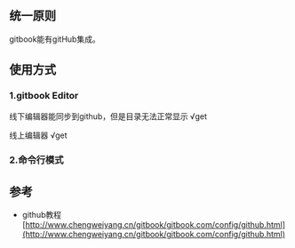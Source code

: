 ## 统一原则    

gitbook能有gitHub集成。

## 使用方式

### 1.gitbook Editor

线下编辑器能同步到github，但是目录无法正常显示   √get

线上编辑器   √get

### 2.命令行模式



## 参考

* github教程 [http://www.chengweiyang.cn/gitbook/gitbook.com/config/github.html](http://www.chengweiyang.cn/gitbook/gitbook.com/config/github.html)




